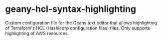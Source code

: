 # geany-hcl-syntax-highlighting
Custom configuration file for the Geany text editor that allows highlighting of Terraform's HCL (Hashicorp configuration files) files. Only supports highlighting of AWS resources.
